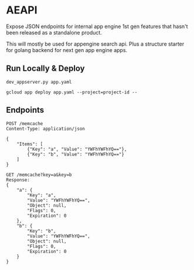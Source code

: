 # AEAPI

Expose JSON endpoints for internal app engine 1st gen features that hasn't been released as a standalone product.

This will mostly be used for appengine search api. Plus a structure starter for golang backend for next gen app engine apps.

## Run Locally & Deploy

    dev_appserver.py app.yaml
  
    gcloud app deploy app.yaml --project=project-id --

## Endpoints

    POST /memcache
    Content-Type: application/json

    {
        "Items": [
            {"Key": "a", "Value": "YWFhYWFhYQ=="},
            {"Key": "b", "Value": "YWFhYWFhYQ=="}
        ]
    }    

    GET /memcache?key=a&key=b
    Response:
    {
        "a": {
            "Key": "a",
            "Value": "YWFhYWFhYQ==",
            "Object": null,
            "Flags": 0,
            "Expiration": 0
        },
        "b": {
            "Key": "b",
            "Value": "YWFhYWFhYQ==",
            "Object": null,
            "Flags": 0,
            "Expiration": 0
        }
    }
